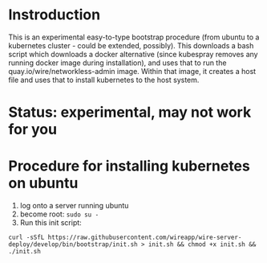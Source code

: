 # Instroduction

This is an experimental easy-to-type bootstrap procedure (from ubuntu to a kubernetes cluster - could be extended, possibly). This downloads a bash script which downloads a docker alternative (since kubespray removes any running docker image during installation), and uses that to run the quay.io/wire/networkless-admin image. Within that image, it creates a host file and uses that to install kubernetes to the host system.

# Status: experimental, may not work for you

# Procedure for installing kubernetes on ubuntu

1. log onto a server running ubuntu
2. become root: `sudo su -`
3. Run this init script:

```
curl -sSfL https://raw.githubusercontent.com/wireapp/wire-server-deploy/develop/bin/bootstrap/init.sh > init.sh && chmod +x init.sh && ./init.sh
```
